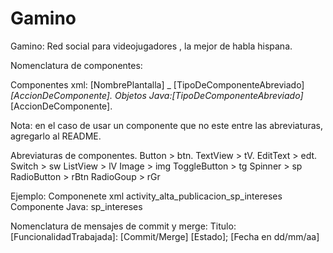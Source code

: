 # Gamino
Gamino: Red social para videojugadores , la mejor de habla hispana.

Nomenclatura de componentes:

Componentes xml: [NombrePlantalla] _ [TipoDeComponenteAbreviado]_[AccionDeComponente].
Objetos Java:[TipoDeComponenteAbreviado]_[AccionDeComponente].

Nota: en el caso de usar un componente que no este entre las abreviaturas, agregarlo al README.

Abreviaturas de componentes. 
      Button > btn.
      TextView > tV.
      EditText > edt.
      Switch > sw
      ListView > lV
      Image > img
      ToggleButton > tg
      Spinner > sp
      RadioButton > rBtn
      RadioGoup > rGr

Ejemplo: 
Componenete xml activity_alta_publicacion_sp_intereses
Componente Java: sp_intereses

Nomenclatura de mensajes de commit y merge:
Titulo: [FuncionalidadTrabajada]: [Commit/Merge] [Estado]; [Fecha en dd/mm/aa]

